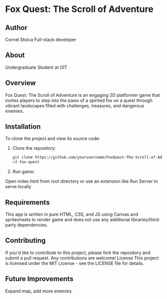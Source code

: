 # Fox Quest: The Scroll of Adventure

## Author

Cornel Stoica
Full-stack developer

## About

Undergraduate Student at OIT

## Overview

Fox Quest: The Scroll of Adventure is an engaging 2D platformer game that invites players to step into the paws of a spirited fox on a quest through vibrant landscapes filled with challenges, treasures, and dangerous enemies.

## Installation

To clone the project and view its source code:

1. Clone the repository:

    ```bash
    git clone https://github.com/yourusername/FoxQuest-The-Scroll-of-Adventure.git
    cd fox-quest
    ```

2. Run game:

Open index.html from root directory or use an extension like Run Server to serve locally

## Requirements

This app is written in pure HTML, CSS, and JS using Canvas and spritesheets to render game and does not use any additional libraries/third-party dependencies.

## Contributing

If you'd like to contribute to this project, please fork the repository and submit a pull request. Any contributions are welcome!
License
This project is licensed under the MIT License - see the LICENSE file for details.

## Future Improvements

Expand map, add more enemies.
